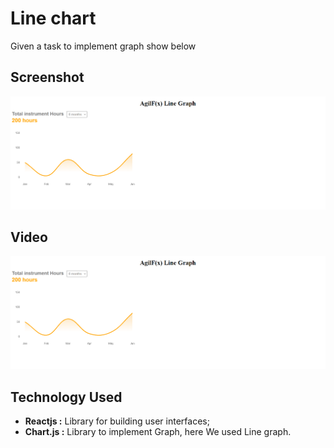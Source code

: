 # Line chart

Given a task to implement graph show below

## Screenshot

![Main interface](./public/line-chart.png)


## Video

[![Main interface](./public/line-chart.png)
](https://github.com/user-attachments/assets/cb99ec52-ed29-4f54-8a54-44cbe4ff2e4e
)
## Technology Used

- **Reactjs :** Library for building user interfaces;
- **Chart.js :** Library to implement Graph, here We used Line graph.



